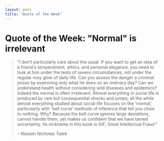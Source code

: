 ```yaml
---
layout: post
title: "Quote of the Week"
---
```


# Quote of the Week: "Normal" is irrelevant

> "I don't particularly care about the usual. If you want to get an idea of a friend's temperament, ethics, and personal elegance, you need to look at him under the tests of 
>  severe circumstances, not under the regular rosy glow of daily life. Can you assess the danger a criminal poses by examining only what he does on an ordinary day? Can we
>  understand health without considering wild diseases and epidemics? Indeed the normal is often irrelevant. Almost everything in social life is produced by rare but consequential
>  shocks and jumps; all the while almost everything studied about social life focuses on the 'normal,' particularly with 'bell curve' methods of inference that tell you close to
>  nothing. Why? Because the bell curve ignores large deviations, cannot handle them, yet makes us confident that we have tamed uncertainty. Its nickname in this book is GIF,
>  Great Intellectual Fraud."
> 
> – _Nassim Nicholas Taleb_
